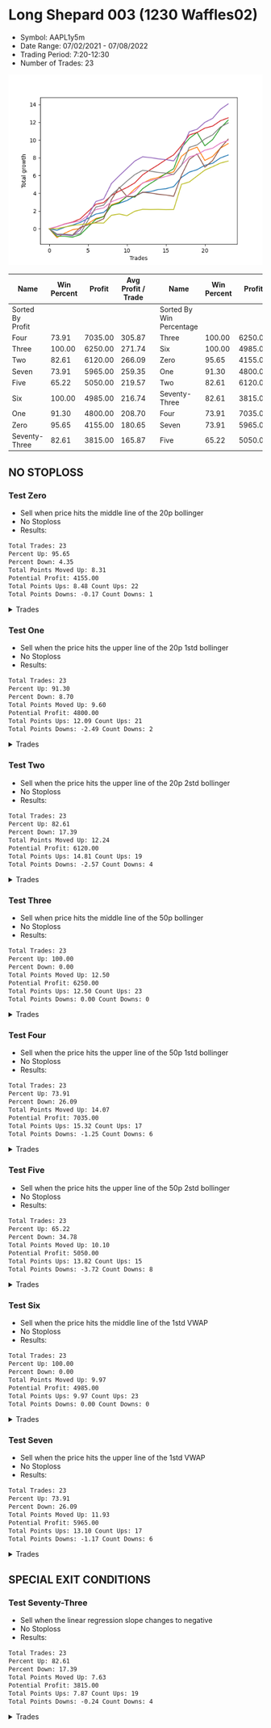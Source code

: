 # Long Shepard 003 (1230 Waffles02) 
- Symbol: AAPL1y5m
- Date Range: 07/02/2021 - 07/08/2022
- Trading Period: 7:20-12:30
- Number of Trades: 23

![Plot](LongShepard003(1230Waffles02)AAPL1y5m.png)

| Name | Win Percent | Profit | Avg Profit / Trade |     | Name | Win Percent | Profit | Avg Profit / Trade |
| ---- | ----------- | ------ | ------------------ | --- | ---- | ----------- | ------ | ------------------ |
| Sorted By <br> Profit | | | | | Sorted By <br> Win Percentage ||||
| Four | 73.91 | 7035.00 | 305.87 |     | Three | 100.00 | 6250.00 | 271.74 |
| Three | 100.00 | 6250.00 | 271.74 |     | Six | 100.00 | 4985.00 | 216.74 |
| Two | 82.61 | 6120.00 | 266.09 |     | Zero | 95.65 | 4155.00 | 180.65 |
| Seven | 73.91 | 5965.00 | 259.35 |     | One | 91.30 | 4800.00 | 208.70 |
| Five | 65.22 | 5050.00 | 219.57 |     | Two | 82.61 | 6120.00 | 266.09 |
| Six | 100.00 | 4985.00 | 216.74 |     | Seventy-Three | 82.61 | 3815.00 | 165.87 |
| One | 91.30 | 4800.00 | 208.70 |     | Four | 73.91 | 7035.00 | 305.87 |
| Zero | 95.65 | 4155.00 | 180.65 |     | Seven | 73.91 | 5965.00 | 259.35 |
| Seventy-Three | 82.61 | 3815.00 | 165.87 |     | Five | 65.22 | 5050.00 | 219.57 |

## NO STOPLOSS

### Test Zero
* Sell when price hits the middle line of the 20p bollinger
* No Stoploss
* Results:
```
Total Trades: 23
Percent Up: 95.65
Percent Down: 4.35
Total Points Moved Up: 8.31
Potential Profit: 4155.00
Total Points Ups: 8.48 Count Ups: 22
Total Points Downs: -0.17 Count Downs: 1
```

<details><summary>Trades</summary>

<code>In: 2021-07-15 07:35:00		Out: 2021-07-15 08:31:00		Total Position Time: 56:00		Total Move Up: -0.17		Total to Date: -0.17</code> <br />
<code>In: 2021-08-02 09:50:00		Out: 2021-08-02 10:06:45		Total Position Time: 16:45		Total Move Up: 0.34		Total to Date: 0.17</code> <br />
<code>In: 2021-08-02 09:55:00		Out: 2021-08-02 10:06:45		Total Position Time: 11:45		Total Move Up: 0.24		Total to Date: 0.41</code> <br />
<code>In: 2021-09-24 07:20:00		Out: 2021-09-24 07:42:05		Total Position Time: 22:05		Total Move Up: 0.30		Total to Date: 0.71</code> <br />
<code>In: 2021-12-17 09:25:00		Out: 2021-12-17 10:04:15		Total Position Time: 39:15		Total Move Up: 0.47		Total to Date: 1.18</code> <br />
<code>In: 2021-12-17 09:25:00		Out: 2021-12-17 10:04:15		Total Position Time: 39:15		Total Move Up: 0.47		Total to Date: 1.65</code> <br />
<code>In: 2021-12-23 11:20:00		Out: 2021-12-23 11:25:10		Total Position Time: 05:10		Total Move Up: 0.19		Total to Date: 1.84</code> <br />
<code>In: 2022-01-25 09:05:00		Out: 2022-01-25 09:14:30		Total Position Time: 09:30		Total Move Up: 0.80		Total to Date: 2.64</code> <br />
<code>In: 2022-02-01 10:40:00		Out: 2022-02-01 11:01:10		Total Position Time: 21:10		Total Move Up: 0.23		Total to Date: 2.87</code> <br />
<code>In: 2022-02-03 09:10:00		Out: 2022-02-03 09:24:30		Total Position Time: 14:30		Total Move Up: 0.31		Total to Date: 3.18</code> <br />
<code>In: 2022-02-28 10:00:00		Out: 2022-02-28 10:05:10		Total Position Time: 05:10		Total Move Up: 0.52		Total to Date: 3.70</code> <br />
<code>In: 2022-03-21 10:30:00		Out: 2022-03-21 11:09:05		Total Position Time: 39:05		Total Move Up: 0.39		Total to Date: 4.09</code> <br />
<code>In: 2022-04-08 11:10:00		Out: 2022-04-08 11:50:30		Total Position Time: 40:30		Total Move Up: 0.09		Total to Date: 4.18</code> <br />
<code>In: 2022-04-08 11:50:00		Out: 2022-04-08 11:55:10		Total Position Time: 05:10		Total Move Up: 0.24		Total to Date: 4.42</code> <br />
<code>In: 2022-04-08 11:10:00		Out: 2022-04-08 11:50:30		Total Position Time: 40:30		Total Move Up: 0.09		Total to Date: 4.51</code> <br />
<code>In: 2022-04-08 11:50:00		Out: 2022-04-08 11:55:10		Total Position Time: 05:10		Total Move Up: 0.24		Total to Date: 4.75</code> <br />
<code>In: 2022-05-04 11:40:00		Out: 2022-05-04 11:45:10		Total Position Time: 05:10		Total Move Up: 1.04		Total to Date: 5.79</code> <br />
<code>In: 2022-05-06 12:30:00		Out: 2022-05-06 12:35:10		Total Position Time: 05:10		Total Move Up: 0.59		Total to Date: 6.38</code> <br />
<code>In: 2022-05-17 11:40:00		Out: 2022-05-17 11:45:10		Total Position Time: 05:10		Total Move Up: 0.28		Total to Date: 6.66</code> <br />
<code>In: 2022-06-13 10:40:00		Out: 2022-06-13 10:45:10		Total Position Time: 05:10		Total Move Up: 0.49		Total to Date: 7.15</code> <br />
<code>In: 2022-06-14 09:45:00		Out: 2022-06-14 09:50:10		Total Position Time: 05:10		Total Move Up: 0.23		Total to Date: 7.38</code> <br />
<code>In: 2022-06-14 12:25:00		Out: 2022-06-14 12:30:30		Total Position Time: 05:30		Total Move Up: 0.60		Total to Date: 7.98</code> <br />
<code>In: 2022-06-14 12:30:00		Out: 2022-06-14 12:35:10		Total Position Time: 05:10		Total Move Up: 0.33		Total to Date: 8.31</code> <br />


</details>

### Test One
* Sell when the price hits the upper line of the 20p 1std bollinger
* No Stoploss
* Results:
```
Total Trades: 23
Percent Up: 91.30
Percent Down: 8.70
Total Points Moved Up: 9.60
Potential Profit: 4800.00
Total Points Ups: 12.09 Count Ups: 21
Total Points Downs: -2.49 Count Downs: 2
```

<details><summary>Trades</summary>

<code>In: 2021-07-15 07:35:00		Out: 2021-07-15 11:20:25		Total Position Time: 225:25		Total Move Up: -0.99		Total to Date: -0.99</code> <br />
<code>In: 2021-08-02 09:50:00		Out: 2021-08-02 10:22:45		Total Position Time: 32:45		Total Move Up: 0.49		Total to Date: -0.50</code> <br />
<code>In: 2021-08-02 09:55:00		Out: 2021-08-02 10:22:45		Total Position Time: 27:45		Total Move Up: 0.39		Total to Date: -0.11</code> <br />
<code>In: 2021-09-24 07:20:00		Out: 2021-09-24 08:20:30		Total Position Time: 60:30		Total Move Up: 0.14		Total to Date: 0.03</code> <br />
<code>In: 2021-12-17 09:25:00		Out: 2021-12-17 10:18:00		Total Position Time: 53:00		Total Move Up: 0.56		Total to Date: 0.59</code> <br />
<code>In: 2021-12-17 09:25:00		Out: 2021-12-17 10:18:00		Total Position Time: 53:00		Total Move Up: 0.56		Total to Date: 1.15</code> <br />
<code>In: 2021-12-23 11:20:00		Out: 2021-12-23 11:42:00		Total Position Time: 22:00		Total Move Up: 0.23		Total to Date: 1.38</code> <br />
<code>In: 2022-01-25 09:05:00		Out: 2022-01-25 09:24:05		Total Position Time: 19:05		Total Move Up: 1.32		Total to Date: 2.70</code> <br />
<code>In: 2022-02-01 10:40:00		Out: 2022-02-01 11:11:40		Total Position Time: 31:40		Total Move Up: 0.29		Total to Date: 2.99</code> <br />
<code>In: 2022-02-03 09:10:00		Out: 2022-02-03 09:36:35		Total Position Time: 26:35		Total Move Up: 0.67		Total to Date: 3.66</code> <br />
<code>In: 2022-02-28 10:00:00		Out: 2022-02-28 10:12:15		Total Position Time: 12:15		Total Move Up: 0.83		Total to Date: 4.49</code> <br />
<code>In: 2022-03-21 10:30:00		Out: 2022-03-21 11:21:05		Total Position Time: 51:05		Total Move Up: 0.64		Total to Date: 5.13</code> <br />
<code>In: 2022-04-08 11:10:00		Out: 2022-04-08 11:53:20		Total Position Time: 43:20		Total Move Up: 0.43		Total to Date: 5.56</code> <br />
<code>In: 2022-04-08 11:50:00		Out: 2022-04-08 12:12:30		Total Position Time: 22:30		Total Move Up: 0.21		Total to Date: 5.77</code> <br />
<code>In: 2022-04-08 11:10:00		Out: 2022-04-08 11:53:20		Total Position Time: 43:20		Total Move Up: 0.43		Total to Date: 6.20</code> <br />
<code>In: 2022-04-08 11:50:00		Out: 2022-04-08 12:12:30		Total Position Time: 22:30		Total Move Up: 0.21		Total to Date: 6.41</code> <br />
<code>In: 2022-05-04 11:40:00		Out: 2022-05-04 11:46:55		Total Position Time: 06:55		Total Move Up: 1.75		Total to Date: 8.16</code> <br />
<code>In: 2022-05-06 12:30:00		Out: 2022-05-06 12:35:40		Total Position Time: 05:40		Total Move Up: 0.69		Total to Date: 8.85</code> <br />
<code>In: 2022-05-17 11:40:00		Out: 2022-05-17 11:45:40		Total Position Time: 05:40		Total Move Up: 0.35		Total to Date: 9.20</code> <br />
<code>In: 2022-06-13 10:40:00		Out: 2022-06-13 12:50:00		Total Position Time: 130:00		Total Move Up: -1.50		Total to Date: 7.70</code> <br />
<code>In: 2022-06-14 09:45:00		Out: 2022-06-14 10:00:45		Total Position Time: 15:45		Total Move Up: 0.45		Total to Date: 8.15</code> <br />
<code>In: 2022-06-14 12:25:00		Out: 2022-06-14 12:37:35		Total Position Time: 12:35		Total Move Up: 0.93		Total to Date: 9.08</code> <br />
<code>In: 2022-06-14 12:30:00		Out: 2022-06-14 12:37:35		Total Position Time: 07:35		Total Move Up: 0.52		Total to Date: 9.60</code> <br />


</details>

### Test Two
* Sell when the price hits the upper line of the 20p 2std bollinger
* No Stoploss
* Results:
```
Total Trades: 23
Percent Up: 82.61
Percent Down: 17.39
Total Points Moved Up: 12.24
Potential Profit: 6120.00
Total Points Ups: 14.81 Count Ups: 19
Total Points Downs: -2.57 Count Downs: 4
```

<details><summary>Trades</summary>

<code>In: 2021-07-15 07:35:00		Out: 2021-07-15 12:00:45		Total Position Time: 265:45		Total Move Up: -0.85		Total to Date: -0.85</code> <br />
<code>In: 2021-08-02 09:50:00		Out: 2021-08-02 12:50:00		Total Position Time: 180:00		Total Move Up: 0.00		Total to Date: -0.85</code> <br />
<code>In: 2021-08-02 09:55:00		Out: 2021-08-02 12:50:00		Total Position Time: 175:00		Total Move Up: -0.10		Total to Date: -0.95</code> <br />
<code>In: 2021-09-24 07:20:00		Out: 2021-09-24 08:52:50		Total Position Time: 92:50		Total Move Up: 0.29		Total to Date: -0.66</code> <br />
<code>In: 2021-12-17 09:25:00		Out: 2021-12-17 10:20:10		Total Position Time: 55:10		Total Move Up: 0.86		Total to Date: 0.20</code> <br />
<code>In: 2021-12-17 09:25:00		Out: 2021-12-17 10:20:10		Total Position Time: 55:10		Total Move Up: 0.86		Total to Date: 1.06</code> <br />
<code>In: 2021-12-23 11:20:00		Out: 2021-12-23 11:45:35		Total Position Time: 25:35		Total Move Up: 0.30		Total to Date: 1.36</code> <br />
<code>In: 2022-01-25 09:05:00		Out: 2022-01-25 10:16:35		Total Position Time: 71:35		Total Move Up: 1.25		Total to Date: 2.61</code> <br />
<code>In: 2022-02-01 10:40:00		Out: 2022-02-01 11:45:40		Total Position Time: 65:40		Total Move Up: 0.31		Total to Date: 2.92</code> <br />
<code>In: 2022-02-03 09:10:00		Out: 2022-02-03 10:21:25		Total Position Time: 71:25		Total Move Up: 0.75		Total to Date: 3.67</code> <br />
<code>In: 2022-02-28 10:00:00		Out: 2022-02-28 12:45:35		Total Position Time: 165:35		Total Move Up: -0.12		Total to Date: 3.55</code> <br />
<code>In: 2022-03-21 10:30:00		Out: 2022-03-21 11:27:10		Total Position Time: 57:10		Total Move Up: 0.96		Total to Date: 4.51</code> <br />
<code>In: 2022-04-08 11:10:00		Out: 2022-04-08 12:13:50		Total Position Time: 63:50		Total Move Up: 0.59		Total to Date: 5.10</code> <br />
<code>In: 2022-04-08 11:50:00		Out: 2022-04-08 12:13:50		Total Position Time: 23:50		Total Move Up: 0.54		Total to Date: 5.64</code> <br />
<code>In: 2022-04-08 11:10:00		Out: 2022-04-08 12:13:50		Total Position Time: 63:50		Total Move Up: 0.59		Total to Date: 6.23</code> <br />
<code>In: 2022-04-08 11:50:00		Out: 2022-04-08 12:13:50		Total Position Time: 23:50		Total Move Up: 0.54		Total to Date: 6.77</code> <br />
<code>In: 2022-05-04 11:40:00		Out: 2022-05-04 11:47:10		Total Position Time: 07:10		Total Move Up: 2.37		Total to Date: 9.14</code> <br />
<code>In: 2022-05-06 12:30:00		Out: 2022-05-06 12:38:10		Total Position Time: 08:10		Total Move Up: 1.04		Total to Date: 10.18</code> <br />
<code>In: 2022-05-17 11:40:00		Out: 2022-05-17 11:48:35		Total Position Time: 08:35		Total Move Up: 0.67		Total to Date: 10.85</code> <br />
<code>In: 2022-06-13 10:40:00		Out: 2022-06-13 12:50:00		Total Position Time: 130:00		Total Move Up: -1.50		Total to Date: 9.35</code> <br />
<code>In: 2022-06-14 09:45:00		Out: 2022-06-14 10:08:10		Total Position Time: 23:10		Total Move Up: 0.70		Total to Date: 10.05</code> <br />
<code>In: 2022-06-14 12:25:00		Out: 2022-06-14 12:39:05		Total Position Time: 14:05		Total Move Up: 1.30		Total to Date: 11.35</code> <br />
<code>In: 2022-06-14 12:30:00		Out: 2022-06-14 12:39:05		Total Position Time: 09:05		Total Move Up: 0.89		Total to Date: 12.24</code> <br />


</details>

### Test Three
* Sell when price hits the middle line of the 50p bollinger
* No Stoploss
* Results:
```
Total Trades: 23
Percent Up: 100.00
Percent Down: 0.00
Total Points Moved Up: 12.50
Potential Profit: 6250.00
Total Points Ups: 12.50 Count Ups: 23
Total Points Downs: 0.00 Count Downs: 0
```

<details><summary>Trades</summary>

<code>In: 2021-07-15 07:35:00		Out: 2021-07-15 07:40:10		Total Position Time: 05:10		Total Move Up: 0.23		Total to Date: 0.23</code> <br />
<code>In: 2021-08-02 09:50:00		Out: 2021-08-02 10:04:50		Total Position Time: 14:50		Total Move Up: 0.31		Total to Date: 0.54</code> <br />
<code>In: 2021-08-02 09:55:00		Out: 2021-08-02 10:04:50		Total Position Time: 09:50		Total Move Up: 0.21		Total to Date: 0.75</code> <br />
<code>In: 2021-09-24 07:20:00		Out: 2021-09-24 08:55:05		Total Position Time: 95:05		Total Move Up: 0.37		Total to Date: 1.12</code> <br />
<code>In: 2021-12-17 09:25:00		Out: 2021-12-17 10:19:10		Total Position Time: 54:10		Total Move Up: 0.82		Total to Date: 1.94</code> <br />
<code>In: 2021-12-17 09:25:00		Out: 2021-12-17 10:19:10		Total Position Time: 54:10		Total Move Up: 0.82		Total to Date: 2.76</code> <br />
<code>In: 2021-12-23 11:20:00		Out: 2021-12-23 11:25:10		Total Position Time: 05:10		Total Move Up: 0.19		Total to Date: 2.95</code> <br />
<code>In: 2022-01-25 09:05:00		Out: 2022-01-25 09:14:30		Total Position Time: 09:30		Total Move Up: 0.80		Total to Date: 3.75</code> <br />
<code>In: 2022-02-01 10:40:00		Out: 2022-02-01 12:01:00		Total Position Time: 81:00		Total Move Up: 0.49		Total to Date: 4.24</code> <br />
<code>In: 2022-02-03 09:10:00		Out: 2022-02-03 09:24:40		Total Position Time: 14:40		Total Move Up: 0.41		Total to Date: 4.65</code> <br />
<code>In: 2022-02-28 10:00:00		Out: 2022-02-28 10:05:10		Total Position Time: 05:10		Total Move Up: 0.52		Total to Date: 5.17</code> <br />
<code>In: 2022-03-21 10:30:00		Out: 2022-03-21 11:22:15		Total Position Time: 52:15		Total Move Up: 0.90		Total to Date: 6.07</code> <br />
<code>In: 2022-04-08 11:10:00		Out: 2022-04-08 12:13:50		Total Position Time: 63:50		Total Move Up: 0.59		Total to Date: 6.66</code> <br />
<code>In: 2022-04-08 11:50:00		Out: 2022-04-08 12:13:50		Total Position Time: 23:50		Total Move Up: 0.54		Total to Date: 7.20</code> <br />
<code>In: 2022-04-08 11:10:00		Out: 2022-04-08 12:13:50		Total Position Time: 63:50		Total Move Up: 0.59		Total to Date: 7.79</code> <br />
<code>In: 2022-04-08 11:50:00		Out: 2022-04-08 12:13:50		Total Position Time: 23:50		Total Move Up: 0.54		Total to Date: 8.33</code> <br />
<code>In: 2022-05-04 11:40:00		Out: 2022-05-04 11:45:10		Total Position Time: 05:10		Total Move Up: 1.04		Total to Date: 9.37</code> <br />
<code>In: 2022-05-06 12:30:00		Out: 2022-05-06 12:38:20		Total Position Time: 08:20		Total Move Up: 1.20		Total to Date: 10.57</code> <br />
<code>In: 2022-05-17 11:40:00		Out: 2022-05-17 11:45:10		Total Position Time: 05:10		Total Move Up: 0.28		Total to Date: 10.85</code> <br />
<code>In: 2022-06-13 10:40:00		Out: 2022-06-13 10:45:10		Total Position Time: 05:10		Total Move Up: 0.49		Total to Date: 11.34</code> <br />
<code>In: 2022-06-14 09:45:00		Out: 2022-06-14 09:50:10		Total Position Time: 05:10		Total Move Up: 0.23		Total to Date: 11.57</code> <br />
<code>In: 2022-06-14 12:25:00		Out: 2022-06-14 12:30:30		Total Position Time: 05:30		Total Move Up: 0.60		Total to Date: 12.17</code> <br />
<code>In: 2022-06-14 12:30:00		Out: 2022-06-14 12:35:10		Total Position Time: 05:10		Total Move Up: 0.33		Total to Date: 12.50</code> <br />


</details>

### Test Four
* Sell when the price hits the upper line of the 50p 1std bollinger
* No Stoploss
* Results:
```
Total Trades: 23
Percent Up: 73.91
Percent Down: 26.09
Total Points Moved Up: 14.07
Potential Profit: 7035.00
Total Points Ups: 15.32 Count Ups: 17
Total Points Downs: -1.25 Count Downs: 6
```

<details><summary>Trades</summary>

<code>In: 2021-07-15 07:35:00		Out: 2021-07-15 12:30:35		Total Position Time: 295:35		Total Move Up: -0.69		Total to Date: -0.69</code> <br />
<code>In: 2021-08-02 09:50:00		Out: 2021-08-02 12:50:00		Total Position Time: 180:00		Total Move Up: 0.00		Total to Date: -0.69</code> <br />
<code>In: 2021-08-02 09:55:00		Out: 2021-08-02 12:50:00		Total Position Time: 175:00		Total Move Up: -0.10		Total to Date: -0.79</code> <br />
<code>In: 2021-09-24 07:20:00		Out: 2021-09-24 09:44:50		Total Position Time: 144:50		Total Move Up: 0.68		Total to Date: -0.11</code> <br />
<code>In: 2021-12-17 09:25:00		Out: 2021-12-17 10:31:30		Total Position Time: 66:30		Total Move Up: 1.59		Total to Date: 1.48</code> <br />
<code>In: 2021-12-17 09:25:00		Out: 2021-12-17 10:31:30		Total Position Time: 66:30		Total Move Up: 1.59		Total to Date: 3.07</code> <br />
<code>In: 2021-12-23 11:20:00		Out: 2021-12-23 11:45:25		Total Position Time: 25:25		Total Move Up: 0.28		Total to Date: 3.35</code> <br />
<code>In: 2022-01-25 09:05:00		Out: 2022-01-25 10:27:25		Total Position Time: 82:25		Total Move Up: 1.75		Total to Date: 5.10</code> <br />
<code>In: 2022-02-01 10:40:00		Out: 2022-02-01 12:04:45		Total Position Time: 84:45		Total Move Up: 0.87		Total to Date: 5.97</code> <br />
<code>In: 2022-02-03 09:10:00		Out: 2022-02-03 10:22:20		Total Position Time: 72:20		Total Move Up: 0.83		Total to Date: 6.80</code> <br />
<code>In: 2022-02-28 10:00:00		Out: 2022-02-28 10:12:15		Total Position Time: 12:15		Total Move Up: 0.83		Total to Date: 7.63</code> <br />
<code>In: 2022-03-21 10:30:00		Out: 2022-03-21 12:50:00		Total Position Time: 140:00		Total Move Up: 0.48		Total to Date: 8.11</code> <br />
<code>In: 2022-04-08 11:10:00		Out: 2022-04-08 12:50:00		Total Position Time: 100:00		Total Move Up: -0.09		Total to Date: 8.02</code> <br />
<code>In: 2022-04-08 11:50:00		Out: 2022-04-08 12:50:00		Total Position Time: 60:00		Total Move Up: -0.14		Total to Date: 7.88</code> <br />
<code>In: 2022-04-08 11:10:00		Out: 2022-04-08 12:50:00		Total Position Time: 100:00		Total Move Up: -0.09		Total to Date: 7.79</code> <br />
<code>In: 2022-04-08 11:50:00		Out: 2022-04-08 12:50:00		Total Position Time: 60:00		Total Move Up: -0.14		Total to Date: 7.65</code> <br />
<code>In: 2022-05-04 11:40:00		Out: 2022-05-04 11:45:20		Total Position Time: 05:20		Total Move Up: 1.29		Total to Date: 8.94</code> <br />
<code>In: 2022-05-06 12:30:00		Out: 2022-05-06 12:49:00		Total Position Time: 19:00		Total Move Up: 1.99		Total to Date: 10.93</code> <br />
<code>In: 2022-05-17 11:40:00		Out: 2022-05-17 11:45:10		Total Position Time: 05:10		Total Move Up: 0.28		Total to Date: 11.21</code> <br />
<code>In: 2022-06-13 10:40:00		Out: 2022-06-13 10:59:05		Total Position Time: 19:05		Total Move Up: 0.78		Total to Date: 11.99</code> <br />
<code>In: 2022-06-14 09:45:00		Out: 2022-06-14 10:00:45		Total Position Time: 15:45		Total Move Up: 0.45		Total to Date: 12.44</code> <br />
<code>In: 2022-06-14 12:25:00		Out: 2022-06-14 12:37:50		Total Position Time: 12:50		Total Move Up: 1.02		Total to Date: 13.46</code> <br />
<code>In: 2022-06-14 12:30:00		Out: 2022-06-14 12:37:50		Total Position Time: 07:50		Total Move Up: 0.61		Total to Date: 14.07</code> <br />


</details>

### Test Five
* Sell when the price hits the upper line of the 50p 2std bollinger
* No Stoploss
* Results:
```
Total Trades: 23
Percent Up: 65.22
Percent Down: 34.78
Total Points Moved Up: 10.10
Potential Profit: 5050.00
Total Points Ups: 13.82 Count Ups: 15
Total Points Downs: -3.72 Count Downs: 8
```

<details><summary>Trades</summary>

<code>In: 2021-07-15 07:35:00		Out: 2021-07-15 12:50:00		Total Position Time: 315:00		Total Move Up: -0.61		Total to Date: -0.61</code> <br />
<code>In: 2021-08-02 09:50:00		Out: 2021-08-02 12:50:00		Total Position Time: 180:00		Total Move Up: 0.00		Total to Date: -0.61</code> <br />
<code>In: 2021-08-02 09:55:00		Out: 2021-08-02 12:50:00		Total Position Time: 175:00		Total Move Up: -0.10		Total to Date: -0.71</code> <br />
<code>In: 2021-09-24 07:20:00		Out: 2021-09-24 10:44:50		Total Position Time: 204:50		Total Move Up: 0.87		Total to Date: 0.16</code> <br />
<code>In: 2021-12-17 09:25:00		Out: 2021-12-17 12:50:00		Total Position Time: 205:00		Total Move Up: 0.28		Total to Date: 0.44</code> <br />
<code>In: 2021-12-17 09:25:00		Out: 2021-12-17 12:50:00		Total Position Time: 205:00		Total Move Up: 0.28		Total to Date: 0.72</code> <br />
<code>In: 2021-12-23 11:20:00		Out: 2021-12-23 11:52:45		Total Position Time: 32:45		Total Move Up: 0.41		Total to Date: 1.13</code> <br />
<code>In: 2022-01-25 09:05:00		Out: 2022-01-25 10:40:05		Total Position Time: 95:05		Total Move Up: 2.15		Total to Date: 3.28</code> <br />
<code>In: 2022-02-01 10:40:00		Out: 2022-02-01 12:31:30		Total Position Time: 111:30		Total Move Up: 1.40		Total to Date: 4.68</code> <br />
<code>In: 2022-02-03 09:10:00		Out: 2022-02-03 12:50:00		Total Position Time: 220:00		Total Move Up: -1.05		Total to Date: 3.63</code> <br />
<code>In: 2022-02-28 10:00:00		Out: 2022-02-28 12:50:00		Total Position Time: 170:00		Total Move Up: 0.01		Total to Date: 3.64</code> <br />
<code>In: 2022-03-21 10:30:00		Out: 2022-03-21 12:50:00		Total Position Time: 140:00		Total Move Up: 0.48		Total to Date: 4.12</code> <br />
<code>In: 2022-04-08 11:10:00		Out: 2022-04-08 12:50:00		Total Position Time: 100:00		Total Move Up: -0.09		Total to Date: 4.03</code> <br />
<code>In: 2022-04-08 11:50:00		Out: 2022-04-08 12:50:00		Total Position Time: 60:00		Total Move Up: -0.14		Total to Date: 3.89</code> <br />
<code>In: 2022-04-08 11:10:00		Out: 2022-04-08 12:50:00		Total Position Time: 100:00		Total Move Up: -0.09		Total to Date: 3.80</code> <br />
<code>In: 2022-04-08 11:50:00		Out: 2022-04-08 12:50:00		Total Position Time: 60:00		Total Move Up: -0.14		Total to Date: 3.66</code> <br />
<code>In: 2022-05-04 11:40:00		Out: 2022-05-04 11:47:10		Total Position Time: 07:10		Total Move Up: 2.37		Total to Date: 6.03</code> <br />
<code>In: 2022-05-06 12:30:00		Out: 2022-05-06 12:50:00		Total Position Time: 20:00		Total Move Up: 1.78		Total to Date: 7.81</code> <br />
<code>In: 2022-05-17 11:40:00		Out: 2022-05-17 11:48:25		Total Position Time: 08:25		Total Move Up: 0.63		Total to Date: 8.44</code> <br />
<code>In: 2022-06-13 10:40:00		Out: 2022-06-13 12:50:00		Total Position Time: 130:00		Total Move Up: -1.50		Total to Date: 6.94</code> <br />
<code>In: 2022-06-14 09:45:00		Out: 2022-06-14 10:09:00		Total Position Time: 24:00		Total Move Up: 0.75		Total to Date: 7.69</code> <br />
<code>In: 2022-06-14 12:25:00		Out: 2022-06-14 12:39:15		Total Position Time: 14:15		Total Move Up: 1.41		Total to Date: 9.10</code> <br />
<code>In: 2022-06-14 12:30:00		Out: 2022-06-14 12:39:15		Total Position Time: 09:15		Total Move Up: 1.00		Total to Date: 10.10</code> <br />


</details>

### Test Six
* Sell when the price hits the middle line of the 1std VWAP
* No Stoploss
* Results:
```
Total Trades: 23
Percent Up: 100.00
Percent Down: 0.00
Total Points Moved Up: 9.97
Potential Profit: 4985.00
Total Points Ups: 9.97 Count Ups: 23
Total Points Downs: 0.00 Count Downs: 0
```

<details><summary>Trades</summary>

<code>In: 2021-07-15 07:35:00		Out: 2021-07-15 07:40:10		Total Position Time: 05:10		Total Move Up: 0.23		Total to Date: 0.23</code> <br />
<code>In: 2021-08-02 09:50:00		Out: 2021-08-02 10:04:05		Total Position Time: 14:05		Total Move Up: 0.29		Total to Date: 0.52</code> <br />
<code>In: 2021-08-02 09:55:00		Out: 2021-08-02 10:04:05		Total Position Time: 09:05		Total Move Up: 0.19		Total to Date: 0.71</code> <br />
<code>In: 2021-09-24 07:20:00		Out: 2021-09-24 07:25:10		Total Position Time: 05:10		Total Move Up: 0.17		Total to Date: 0.88</code> <br />
<code>In: 2021-12-17 09:25:00		Out: 2021-12-17 09:32:15		Total Position Time: 07:15		Total Move Up: 0.64		Total to Date: 1.52</code> <br />
<code>In: 2021-12-17 09:25:00		Out: 2021-12-17 09:32:15		Total Position Time: 07:15		Total Move Up: 0.64		Total to Date: 2.16</code> <br />
<code>In: 2021-12-23 11:20:00		Out: 2021-12-23 11:25:10		Total Position Time: 05:10		Total Move Up: 0.19		Total to Date: 2.35</code> <br />
<code>In: 2022-01-25 09:05:00		Out: 2022-01-25 09:10:30		Total Position Time: 05:30		Total Move Up: 0.69		Total to Date: 3.04</code> <br />
<code>In: 2022-02-01 10:40:00		Out: 2022-02-01 11:45:50		Total Position Time: 65:50		Total Move Up: 0.35		Total to Date: 3.39</code> <br />
<code>In: 2022-02-03 09:10:00		Out: 2022-02-03 09:24:30		Total Position Time: 14:30		Total Move Up: 0.31		Total to Date: 3.70</code> <br />
<code>In: 2022-02-28 10:00:00		Out: 2022-02-28 10:05:10		Total Position Time: 05:10		Total Move Up: 0.52		Total to Date: 4.22</code> <br />
<code>In: 2022-03-21 10:30:00		Out: 2022-03-21 11:22:20		Total Position Time: 52:20		Total Move Up: 0.94		Total to Date: 5.16</code> <br />
<code>In: 2022-04-08 11:10:00		Out: 2022-04-08 11:52:40		Total Position Time: 42:40		Total Move Up: 0.25		Total to Date: 5.41</code> <br />
<code>In: 2022-04-08 11:50:00		Out: 2022-04-08 11:55:10		Total Position Time: 05:10		Total Move Up: 0.24		Total to Date: 5.65</code> <br />
<code>In: 2022-04-08 11:10:00		Out: 2022-04-08 11:52:40		Total Position Time: 42:40		Total Move Up: 0.25		Total to Date: 5.90</code> <br />
<code>In: 2022-04-08 11:50:00		Out: 2022-04-08 11:55:10		Total Position Time: 05:10		Total Move Up: 0.24		Total to Date: 6.14</code> <br />
<code>In: 2022-05-04 11:40:00		Out: 2022-05-04 11:45:10		Total Position Time: 05:10		Total Move Up: 1.04		Total to Date: 7.18</code> <br />
<code>In: 2022-05-06 12:30:00		Out: 2022-05-06 12:37:20		Total Position Time: 07:20		Total Move Up: 0.90		Total to Date: 8.08</code> <br />
<code>In: 2022-05-17 11:40:00		Out: 2022-05-17 11:45:10		Total Position Time: 05:10		Total Move Up: 0.28		Total to Date: 8.36</code> <br />
<code>In: 2022-06-13 10:40:00		Out: 2022-06-13 10:45:10		Total Position Time: 05:10		Total Move Up: 0.49		Total to Date: 8.85</code> <br />
<code>In: 2022-06-14 09:45:00		Out: 2022-06-14 09:50:10		Total Position Time: 05:10		Total Move Up: 0.23		Total to Date: 9.08</code> <br />
<code>In: 2022-06-14 12:25:00		Out: 2022-06-14 12:30:25		Total Position Time: 05:25		Total Move Up: 0.56		Total to Date: 9.64</code> <br />
<code>In: 2022-06-14 12:30:00		Out: 2022-06-14 12:35:10		Total Position Time: 05:10		Total Move Up: 0.33		Total to Date: 9.97</code> <br />


</details>

### Test Seven
* Sell when the price hits the upper line of the 1std VWAP
* No Stoploss
* Results:
```
Total Trades: 23
Percent Up: 73.91
Percent Down: 26.09
Total Points Moved Up: 11.93
Potential Profit: 5965.00
Total Points Ups: 13.10 Count Ups: 17
Total Points Downs: -1.17 Count Downs: 6
```

<details><summary>Trades</summary>

<code>In: 2021-07-15 07:35:00		Out: 2021-07-15 12:50:00		Total Position Time: 315:00		Total Move Up: -0.61		Total to Date: -0.61</code> <br />
<code>In: 2021-08-02 09:50:00		Out: 2021-08-02 12:50:00		Total Position Time: 180:00		Total Move Up: 0.00		Total to Date: -0.61</code> <br />
<code>In: 2021-08-02 09:55:00		Out: 2021-08-02 12:50:00		Total Position Time: 175:00		Total Move Up: -0.10		Total to Date: -0.71</code> <br />
<code>In: 2021-09-24 07:20:00		Out: 2021-09-24 07:25:10		Total Position Time: 05:10		Total Move Up: 0.17		Total to Date: -0.54</code> <br />
<code>In: 2021-12-17 09:25:00		Out: 2021-12-17 10:31:25		Total Position Time: 66:25		Total Move Up: 1.49		Total to Date: 0.95</code> <br />
<code>In: 2021-12-17 09:25:00		Out: 2021-12-17 10:31:25		Total Position Time: 66:25		Total Move Up: 1.49		Total to Date: 2.44</code> <br />
<code>In: 2021-12-23 11:20:00		Out: 2021-12-23 11:42:05		Total Position Time: 22:05		Total Move Up: 0.22		Total to Date: 2.66</code> <br />
<code>In: 2022-01-25 09:05:00		Out: 2022-01-25 09:15:20		Total Position Time: 10:20		Total Move Up: 1.15		Total to Date: 3.81</code> <br />
<code>In: 2022-02-01 10:40:00		Out: 2022-02-01 12:02:50		Total Position Time: 82:50		Total Move Up: 0.78		Total to Date: 4.59</code> <br />
<code>In: 2022-02-03 09:10:00		Out: 2022-02-03 10:21:30		Total Position Time: 71:30		Total Move Up: 0.79		Total to Date: 5.38</code> <br />
<code>In: 2022-02-28 10:00:00		Out: 2022-02-28 10:09:20		Total Position Time: 09:20		Total Move Up: 0.72		Total to Date: 6.10</code> <br />
<code>In: 2022-03-21 10:30:00		Out: 2022-03-21 12:50:00		Total Position Time: 140:00		Total Move Up: 0.48		Total to Date: 6.58</code> <br />
<code>In: 2022-04-08 11:10:00		Out: 2022-04-08 12:50:00		Total Position Time: 100:00		Total Move Up: -0.09		Total to Date: 6.49</code> <br />
<code>In: 2022-04-08 11:50:00		Out: 2022-04-08 12:50:00		Total Position Time: 60:00		Total Move Up: -0.14		Total to Date: 6.35</code> <br />
<code>In: 2022-04-08 11:10:00		Out: 2022-04-08 12:50:00		Total Position Time: 100:00		Total Move Up: -0.09		Total to Date: 6.26</code> <br />
<code>In: 2022-04-08 11:50:00		Out: 2022-04-08 12:50:00		Total Position Time: 60:00		Total Move Up: -0.14		Total to Date: 6.12</code> <br />
<code>In: 2022-05-04 11:40:00		Out: 2022-05-04 11:45:10		Total Position Time: 05:10		Total Move Up: 1.04		Total to Date: 7.16</code> <br />
<code>In: 2022-05-06 12:30:00		Out: 2022-05-06 12:49:05		Total Position Time: 19:05		Total Move Up: 2.01		Total to Date: 9.17</code> <br />
<code>In: 2022-05-17 11:40:00		Out: 2022-05-17 11:45:10		Total Position Time: 05:10		Total Move Up: 0.28		Total to Date: 9.45</code> <br />
<code>In: 2022-06-13 10:40:00		Out: 2022-06-13 10:47:05		Total Position Time: 07:05		Total Move Up: 0.67		Total to Date: 10.12</code> <br />
<code>In: 2022-06-14 09:45:00		Out: 2022-06-14 10:00:55		Total Position Time: 15:55		Total Move Up: 0.46		Total to Date: 10.58</code> <br />
<code>In: 2022-06-14 12:25:00		Out: 2022-06-14 12:36:25		Total Position Time: 11:25		Total Move Up: 0.88		Total to Date: 11.46</code> <br />
<code>In: 2022-06-14 12:30:00		Out: 2022-06-14 12:36:25		Total Position Time: 06:25		Total Move Up: 0.47		Total to Date: 11.93</code> <br />


</details>

## SPECIAL EXIT CONDITIONS 

### Test Seventy-Three
* Sell when the linear regression slope changes to negative
* No Stoploss
* Results:
```
Total Trades: 23
Percent Up: 82.61
Percent Down: 17.39
Total Points Moved Up: 7.63
Potential Profit: 3815.00
Total Points Ups: 7.87 Count Ups: 19
Total Points Downs: -0.24 Count Downs: 4
```

<details><summary>Trades</summary>

<code>In: 2021-07-15 07:35:00		Out: 2021-07-15 07:38:05		Total Position Time: 03:05		Total Move Up: 0.02		Total to Date: 0.02</code> <br />
<code>In: 2021-08-02 09:50:00		Out: 2021-08-02 10:02:05		Total Position Time: 12:05		Total Move Up: 0.17		Total to Date: 0.19</code> <br />
<code>In: 2021-08-02 09:55:00		Out: 2021-08-02 10:06:05		Total Position Time: 11:05		Total Move Up: 0.17		Total to Date: 0.36</code> <br />
<code>In: 2021-09-24 07:20:00		Out: 2021-09-24 07:26:05		Total Position Time: 06:05		Total Move Up: 0.11		Total to Date: 0.47</code> <br />
<code>In: 2021-12-17 09:25:00		Out: 2021-12-17 09:51:05		Total Position Time: 26:05		Total Move Up: 0.09		Total to Date: 0.56</code> <br />
<code>In: 2021-12-17 09:25:00		Out: 2021-12-17 09:51:05		Total Position Time: 26:05		Total Move Up: 0.09		Total to Date: 0.65</code> <br />
<code>In: 2021-12-23 11:20:00		Out: 2021-12-23 11:23:05		Total Position Time: 03:05		Total Move Up: -0.01		Total to Date: 0.64</code> <br />
<code>In: 2022-01-25 09:05:00		Out: 2022-01-25 09:15:05		Total Position Time: 10:05		Total Move Up: 0.88		Total to Date: 1.52</code> <br />
<code>In: 2022-02-01 10:40:00		Out: 2022-02-01 10:48:05		Total Position Time: 08:05		Total Move Up: 0.14		Total to Date: 1.66</code> <br />
<code>In: 2022-02-03 09:10:00		Out: 2022-02-03 09:13:05		Total Position Time: 03:05		Total Move Up: -0.19		Total to Date: 1.47</code> <br />
<code>In: 2022-02-28 10:00:00		Out: 2022-02-28 10:05:05		Total Position Time: 05:05		Total Move Up: 0.50		Total to Date: 1.97</code> <br />
<code>In: 2022-03-21 10:30:00		Out: 2022-03-21 10:34:05		Total Position Time: 04:05		Total Move Up: 0.22		Total to Date: 2.19</code> <br />
<code>In: 2022-04-08 11:10:00		Out: 2022-04-08 11:14:05		Total Position Time: 04:05		Total Move Up: -0.02		Total to Date: 2.17</code> <br />
<code>In: 2022-04-08 11:50:00		Out: 2022-04-08 12:01:05		Total Position Time: 11:05		Total Move Up: 0.01		Total to Date: 2.18</code> <br />
<code>In: 2022-04-08 11:10:00		Out: 2022-04-08 11:14:05		Total Position Time: 04:05		Total Move Up: -0.02		Total to Date: 2.16</code> <br />
<code>In: 2022-04-08 11:50:00		Out: 2022-04-08 12:01:05		Total Position Time: 11:05		Total Move Up: 0.01		Total to Date: 2.17</code> <br />
<code>In: 2022-05-04 11:40:00		Out: 2022-05-04 11:54:00		Total Position Time: 14:00		Total Move Up: 2.84		Total to Date: 5.01</code> <br />
<code>In: 2022-05-06 12:30:00		Out: 2022-05-06 12:34:00		Total Position Time: 04:00		Total Move Up: 0.26		Total to Date: 5.27</code> <br />
<code>In: 2022-05-17 11:40:00		Out: 2022-05-17 11:52:05		Total Position Time: 12:05		Total Move Up: 0.67		Total to Date: 5.94</code> <br />
<code>In: 2022-06-13 10:40:00		Out: 2022-06-13 10:47:05		Total Position Time: 07:05		Total Move Up: 0.67		Total to Date: 6.61</code> <br />
<code>In: 2022-06-14 09:45:00		Out: 2022-06-14 09:57:05		Total Position Time: 12:05		Total Move Up: 0.38		Total to Date: 6.99</code> <br />
<code>In: 2022-06-14 12:25:00		Out: 2022-06-14 12:30:00		Total Position Time: 05:00		Total Move Up: 0.41		Total to Date: 7.40</code> <br />
<code>In: 2022-06-14 12:30:00		Out: 2022-06-14 12:34:00		Total Position Time: 04:00		Total Move Up: 0.23		Total to Date: 7.63</code> <br />


</details>